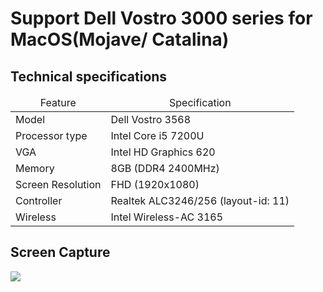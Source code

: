 <h1>Support Dell Vostro 3000 series for MacOS(Mojave/ Catalina)</h1>
<h2>Technical specifications</h2>
<table>
  <thead>
    <tr>
      <td style="text-align: center">Feature</td>
      <td style="text-align: center">Specification</td>
    </tr>
  </thead>
  <tbody>
    <tr>
      <td>Model</td>
      <td>Dell Vostro 3568</td>
    </tr>
    <tr>
      <td>Processor type</td>
      <td>Intel Core i5 7200U</td>
    </tr>
     <tr>
      <td>VGA</td>
      <td>Intel HD Graphics 620</td>
    </tr>
    <tr>
      <td>Memory</td>
      <td>8GB (DDR4 2400MHz)</td>
    </tr>
    <tr>
      <td>Screen Resolution</td>
      <td>FHD (1920x1080)</td>
    </tr>
    <tr>
      <td>Controller</td>
      <td>Realtek ALC3246/256 (layout-id: 11)</td>
    </tr>
    <tr>
      <td>Wireless</td>
      <td>Intel Wireless-AC 3165</td>
    </tr>
  </tbody>
</table>
<h2>Screen Capture</h2>
<img src="https://lh3.googleusercontent.com/ZyNmc_H-bfywyIEBHp2rDzy5XChT8n197EFXMAngnxLj4Hex5XKfduLyaZhswU9zKKFA5phw7imtHLZ2mfgymYKK5-SEDNkY_J0Px3HfZITh4o1TvoBJlLUSMj88VL6S-aXAWp0103AmKVs3TT88naMFZwsFMXWkO-zboob_-0VNCEkwhJLC_8wBW4TLpOU5n2J0dcmYr-FIRTtjwxSKTbYvUHbPILWtK-N6sLu4tICmkjCOQI2Nb0pQttwhQKa2U1tEDY3YvkWr_Nz1TBUenSkuUH1RF3RgKC9eYr_9gALeUOpT4vnT8_kXfqJG6IE9xaFtCxOrCDtZXbOZABBNTKawt_MCBIxEY5KfXjbPLlDKGOsKOXhrap_WcaDwvgc57t5TdeGN7NQypCn-zLdHypLtuPnjYJObQa2F-g8bYeyU6MRv5HNJklKlOuvg7Dw9_myXuVwDtq6nC9O-5d8xaC9w9msjm67UZwQ_IhsqGLdyVCSuzHXfz1mbZ2C5OoRWzs6EGq8SXnOLhWmhprsXMWVmREs8AK_g0lSXtDIDVWXT2WQFXEI_OkMeIKi_KSdiYN5-AUL4xHQdFTiqZZGFgqBEqt-MeDT-1zbfsLzZaMmi7wRE4rMnZgAGgiWeK9nO3ZCDRWiwQeIsQ9OeWHsilIFLPyS-JSxnBXpnwSF1ELXVdDi_aY8SxFKJKyoYpg=w1266-h712-no?authuser=0"></img>
